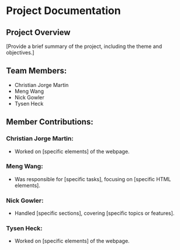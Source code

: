 # Project Documentation

## Project Overview

[Provide a brief summary of the project, including the theme and objectives.]

## Team Members:

-   Christian Jorge Martin
-   Meng Wang
-   Nick Gowler
-   Tysen Heck

## Member Contributions:

### Christian Jorge Martin:

-   Worked on [specific elements] of the webpage.

### Meng Wang:

-   Was responsible for [specific tasks], focusing on [specific HTML elements].

### Nick Gowler:

-   Handled [specific sections], covering [specific topics or features].

### Tysen Heck:

-   Worked on [specific elements] of the webpage.
